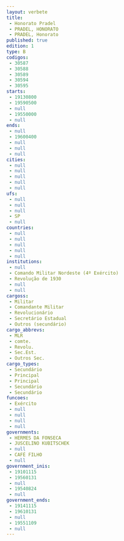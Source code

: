 ```yaml
---
layout: verbete
title:
 - Honorato Pradel
 - PRADEL, HONORATO
 - PRADEL, Honorato
published: true
edition: 1  
type: B
codigos: 
 - 30587
 - 30588
 - 30589
 - 30594
 - 30595
starts: 
 - 19130800
 - 19590500
 - null 
 - 19550000
 - null 
ends: 
 - null 
 - 19600400
 - null 
 - null 
 - null 
cities: 
 - null 
 - null 
 - null 
 - null 
 - null 
ufs: 
 - null 
 - null 
 - null 
 - SP
 - null 
countries: 
 - null 
 - null 
 - null 
 - null 
 - null 
institutions: 
 - null 
 - Comando Militar Nordeste (4º Exército)
 - Revolução de 1930
 - null 
 - null 
cargoss: 
 - Militar
 - Comandante Militar
 - Revolucionário
 - Secretário Estadual
 - Outros (secundário)
cargo_abbrevs: 
 - MLR
 - comte.
 - Revolu.
 - Sec.Est.
 - Outros Sec.
cargo_types: 
 - Secundário
 - Principal
 - Principal
 - Secundário
 - Secundário
funcoes: 
 - Exército
 - null 
 - null 
 - null 
 - null 
governments: 
 - HERMES DA FONSECA
 - JUSCELINO KUBITSCHEK
 - null 
 - CAFÉ FILHO
 - null 
government_inis: 
 - 19101115
 - 19560131
 - null 
 - 19540824
 - null 
government_ends: 
 - 19141115
 - 19610131
 - null 
 - 19551109
 - null 
---
```



